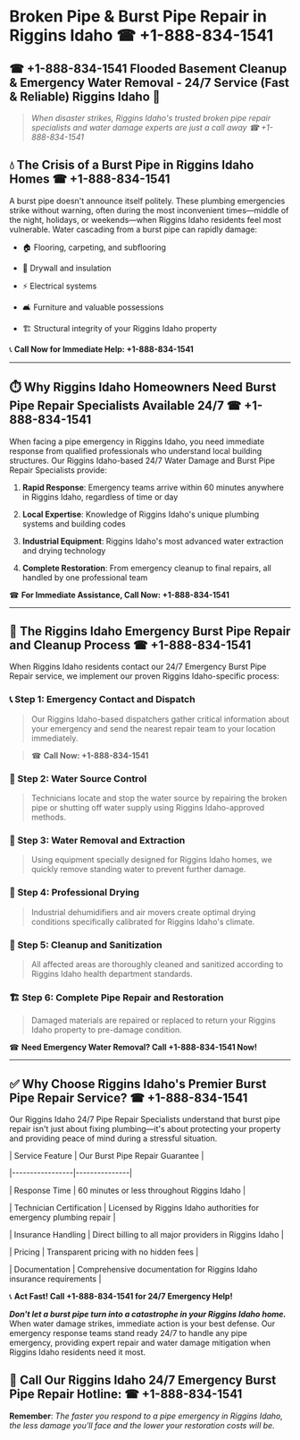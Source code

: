 # Broken Pipe & Burst Pipe Repair in Riggins Idaho ☎ +1-888-834-1541  
## ☎ +1-888-834-1541 Flooded Basement Cleanup & Emergency Water Removal - 24/7 Service (Fast & Reliable) Riggins Idaho 🚨  

> *When disaster strikes, Riggins Idaho's trusted broken pipe repair specialists and water damage experts are just a call away ☎ +1-888-834-1541*  

## 💧 The Crisis of a Burst Pipe in Riggins Idaho Homes ☎ +1-888-834-1541  

A burst pipe doesn't announce itself politely. These plumbing emergencies strike without warning, often during the most inconvenient times—middle of the night, holidays, or weekends—when Riggins Idaho residents feel most vulnerable. Water cascading from a burst pipe can rapidly damage:  

* 🏠 Flooring, carpeting, and subflooring  
* 🧱 Drywall and insulation  
* ⚡ Electrical systems  
* 🛋️ Furniture and valuable possessions  
* 🏗️ Structural integrity of your Riggins Idaho property  

📞 **Call Now for Immediate Help: +1-888-834-1541**  

---  

## ⏱️ Why Riggins Idaho Homeowners Need Burst Pipe Repair Specialists Available 24/7 ☎ +1-888-834-1541  

When facing a pipe emergency in Riggins Idaho, you need immediate response from qualified professionals who understand local building structures. Our Riggins Idaho-based 24/7 Water Damage and Burst Pipe Repair Specialists provide:  

1. **Rapid Response**: Emergency teams arrive within 60 minutes anywhere in Riggins Idaho, regardless of time or day  
2. **Local Expertise**: Knowledge of Riggins Idaho's unique plumbing systems and building codes  
3. **Industrial Equipment**: Riggins Idaho's most advanced water extraction and drying technology  
4. **Complete Restoration**: From emergency cleanup to final repairs, all handled by one professional team  

☎ **For Immediate Assistance, Call Now: +1-888-834-1541**  

---  

## 🔧 The Riggins Idaho Emergency Burst Pipe Repair and Cleanup Process ☎ +1-888-834-1541  

When Riggins Idaho residents contact our 24/7 Emergency Burst Pipe Repair service, we implement our proven Riggins Idaho-specific process:  

### 📞 Step 1: Emergency Contact and Dispatch  
> Our Riggins Idaho-based dispatchers gather critical information about your emergency and send the nearest repair team to your location immediately.  
> ☎ **Call Now: +1-888-834-1541**  

### 🚿 Step 2: Water Source Control  
> Technicians locate and stop the water source by repairing the broken pipe or shutting off water supply using Riggins Idaho-approved methods.  

### 🌊 Step 3: Water Removal and Extraction  
> Using equipment specially designed for Riggins Idaho homes, we quickly remove standing water to prevent further damage.  

### 💨 Step 4: Professional Drying  
> Industrial dehumidifiers and air movers create optimal drying conditions specifically calibrated for Riggins Idaho's climate.  

### 🧼 Step 5: Cleanup and Sanitization  
> All affected areas are thoroughly cleaned and sanitized according to Riggins Idaho health department standards.  

### 🏗️ Step 6: Complete Pipe Repair and Restoration  
> Damaged materials are repaired or replaced to return your Riggins Idaho property to pre-damage condition.  

☎ **Need Emergency Water Removal? Call +1-888-834-1541 Now!**  

---  

## ✅ Why Choose Riggins Idaho's Premier Burst Pipe Repair Service? ☎ +1-888-834-1541  

Our Riggins Idaho 24/7 Pipe Repair Specialists understand that burst pipe repair isn't just about fixing plumbing—it's about protecting your property and providing peace of mind during a stressful situation.  

| Service Feature | Our Burst Pipe Repair Guarantee |  
|-----------------|---------------|  
| Response Time | 60 minutes or less throughout Riggins Idaho |  
| Technician Certification | Licensed by Riggins Idaho authorities for emergency plumbing repair |  
| Insurance Handling | Direct billing to all major providers in Riggins Idaho |  
| Pricing | Transparent pricing with no hidden fees |  
| Documentation | Comprehensive documentation for Riggins Idaho insurance requirements |  

📞 **Act Fast! Call +1-888-834-1541 for 24/7 Emergency Help!**  

***Don't let a burst pipe turn into a catastrophe in your Riggins Idaho home.*** When water damage strikes, immediate action is your best defense. Our emergency response teams stand ready 24/7 to handle any pipe emergency, providing expert repair and water damage mitigation when Riggins Idaho residents need it most.  

## 📱 Call Our Riggins Idaho 24/7 Emergency Burst Pipe Repair Hotline: ☎ +1-888-834-1541  

**Remember**: *The faster you respond to a pipe emergency in Riggins Idaho, the less damage you'll face and the lower your restoration costs will be.*